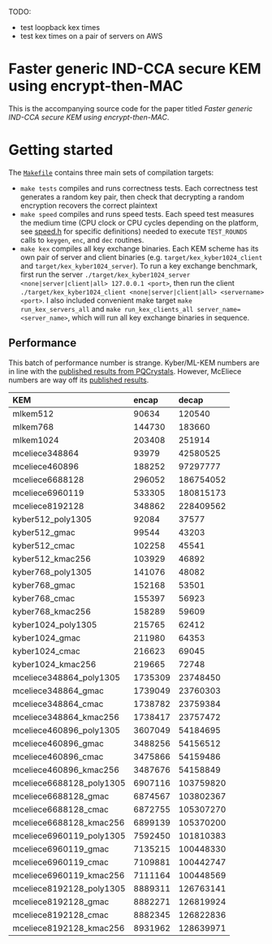 TODO:
- test loopback kex times
- test kex times on a pair of servers on AWS

# Faster generic IND-CCA secure KEM using encrypt-then-MAC
This is the accompanying source code for the paper titled _Faster generic IND-CCA secure KEM using encrypt-then-MAC_.

# Getting started
The [`Makefile`](./Makefile) contains three main sets of compilation targets:
- `make tests` compiles and runs correctness tests. Each correctness test generates a random key pair, then check that decrypting a random encryption recovers the correct plaintext
- `make speed` compiles and runs speed tests. Each speed test measures the medium time (CPU clock or CPU cycles depending on the platform, see [speed.h](./speed.h) for specific definitions) needed to execute `TEST_ROUNDS` calls to `keygen`, `enc`, and `dec` routines.
- `make kex` compiles all key exchange binaries. Each KEM scheme has its own pair of server and client binaries (e.g. `target/kex_kyber1024_client` and `target/kex_kyber1024_server`). To run a key exchange benchmark, first run the server `./target/kex_kyber1024_server <none|server|client|all> 127.0.0.1 <port>`, then run the client `./target/kex_kyber1024_client <none|server|client|all> <servername> <port>`. I also included convenient make target `make run_kex_servers_all` and `make run_kex_clients_all server_name=<server_name>`, which will run all key exchange binaries in sequence.

## Performance
This batch of performance number is strange. Kyber/ML-KEM numbers are in line with the [published results from PQCrystals](https://pq-crystals.org/kyber/index.shtml). However, McEliece numbers are way off its [published results](https://classic.mceliece.org/impl.html).

|KEM|encap|decap|
|:---|:---|:---|
|mlkem512|90634|120540|
|mlkem768|144730|183660|
|mlkem1024|203408|251914|
|mceliece348864|93979|42580525|
|mceliece460896|188252|97297777|
|mceliece6688128|296052|186754052|
|mceliece6960119|533305|180815173|
|mceliece8192128|348862|228409562|
|kyber512_poly1305|92084|37577|
|kyber512_gmac|99544|43203|
|kyber512_cmac|102258|45541|
|kyber512_kmac256|103929|46892|
|kyber768_poly1305|141076|48082|
|kyber768_gmac|152168|53501|
|kyber768_cmac|155397|56923|
|kyber768_kmac256|158289|59609|
|kyber1024_poly1305|215765|62412|
|kyber1024_gmac|211980|64353|
|kyber1024_cmac|216623|69045|
|kyber1024_kmac256|219665|72748|
|mceliece348864_poly1305|1735309|23748450|
|mceliece348864_gmac|1739049|23760303|
|mceliece348864_cmac|1738782|23759384|
|mceliece348864_kmac256|1738417|23757472|
|mceliece460896_poly1305|3607049|54184695|
|mceliece460896_gmac|3488256|54156512|
|mceliece460896_cmac|3475866|54159486|
|mceliece460896_kmac256|3487676|54158849|
|mceliece6688128_poly1305|6907116|103759820|
|mceliece6688128_gmac|6874567|103802367|
|mceliece6688128_cmac|6872755|105307270|
|mceliece6688128_kmac256|6899139|105370200|
|mceliece6960119_poly1305|7592450|101810383|
|mceliece6960119_gmac|7135215|100448330|
|mceliece6960119_cmac|7109881|100442747|
|mceliece6960119_kmac256|7111164|100448569|
|mceliece8192128_poly1305|8889311|126763141|
|mceliece8192128_gmac|8882271|126819924|
|mceliece8192128_cmac|8882345|126822836|
|mceliece8192128_kmac256|8931962|128639971|
